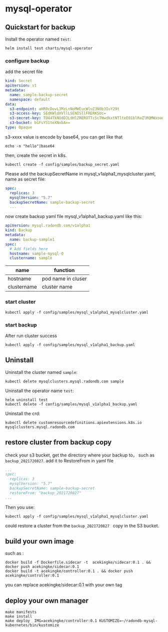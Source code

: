 # mysql-operator

## Quickstart for backup

Install the operator named `test`:

```shell
helm install test charts/mysql-operator
```

### configure backup

add the secret file
```yaml
kind: Secret
apiVersion: v1
metadata:
  name: sample-backup-secret
  namespace: default
data:
  s3-endpoint: aHR0cDovL3MzLnNoMWEucWluZ3N0b3IuY29t
  s3-access-key: SEdKWldXVllLSENISllFRERKSUc=
  s3-secret-key: TU44TkNUdDJLdHlZREROTTc5cTNwdkxtNTlteE01blRaZlRQMWxoag==
  s3-bucket: bGFsYS1teXNxbA==
type: Opaque

```
s3-xxxx value is encode by base64, you can get like that
```shell
echo -n "hello"|base64
```
then, create the secret in k8s.
```
kubectl create -f config/samples/backup_secret.yaml
```
Please add the backupSecretName in mysql_v1alpha1_mysqlcluster.yaml, name as secret file:
```yaml
spec:
  replicas: 3
  mysqlVersion: "5.7"
  backupSecretName: sample-backup-secret
  ...
```
now create backup yaml file mysql_v1alpha1_backup.yaml like this:

```yaml
apiVersion: mysql.radondb.com/v1alpha1
kind: Backup
metadata:
  name: backup-sample1
spec:
  # Add fields here
  hostname: sample-mysql-0
  clustername: sample

```
| name | function  | 
|------|--------|
|hostname|pod name in cluser|
|clustername|cluster name|

### start cluster

```shell
kubectl apply -f config/samples/mysql_v1alpha1_mysqlcluster.yaml     
```
### start backup
After run cluster success
```shell
kubectl apply -f config/samples/mysql_v1alpha1_backup.yaml
```

## Uninstall

Uninstall the cluster named `sample`:

```shell
kubectl delete mysqlclusters.mysql.radondb.com sample
```

Uninstall the operator name `test`:

```shell
helm uninstall test
kubectl delete -f config/samples/mysql_v1alpha1_backup.yaml
```

Uninstall the crd:

```shell
kubectl delete customresourcedefinitions.apiextensions.k8s.io mysqlclusters.mysql.radondb.com
```


## restore cluster from backup copy
check your s3 bucket, get the directory where your backup to， such as `backup_2021720827`.
add  it to RestoreFrom in yaml file
```yaml
...
spec:
  replicas: 3
  mysqlVersion: "5.7"
  backupSecretName: sample-backup-secret
  restoreFrom: "backup_2021720827"
...
```
Then you use:
```shell
kubectl apply -f config/samples/mysql_v1alpha1_mysqlcluster.yaml     
```
could restore a cluster from the `backup_2021720827 ` copy in the S3 bucket. 


 ## build your own image
 such as :
 ```
 docker build -f Dockerfile.sidecar -t  acekingke/sidecar:0.1 . && docker push acekingke/sidecar:0.1
 docker build -t acekingke/controller:0.1 . && docker push acekingke/controller:0.1
 ```
 you can replace acekingke/sidecar:0.1 with your own tag

 ## deploy your own manager
```shell
make manifests
make install 
make deploy  IMG=acekingke/controller:0.1 KUSTOMIZE=~/radondb-mysql-kubernetes/bin/kustomize 
```
